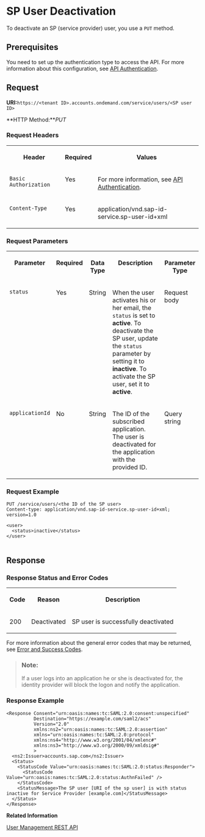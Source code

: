 <!-- loiode64bd81c6b044fa9f4e795e01218daa -->

# SP User Deactivation

To deactivate an SP \(service provider\) user, you use a `PUT` method.



<a name="loiode64bd81c6b044fa9f4e795e01218daa__section_mbm_1xk_fdb"/>

## Prerequisites

You need to set up the authentication type to access the API. For more information about this configuration, see [API Authentication](../Operation-Guide/api-authentication-9d200d5.md).



## Request

**URI:**`https://<tenant ID>.accounts.ondemand.com/service/users/<SP user ID>`

**HTTP Method:***PUT*



### Request Headers


<table>
<tr>
<th valign="top">

Header



</th>
<th valign="top">

Required



</th>
<th valign="top">

Values



</th>
</tr>
<tr>
<td valign="top">

`Basic Authorization`



</td>
<td valign="top">

Yes



</td>
<td valign="top">

For more information, see [API Authentication](../Operation-Guide/api-authentication-9d200d5.md).



</td>
</tr>
<tr>
<td valign="top">

`Content-Type`



</td>
<td valign="top">

Yes



</td>
<td valign="top">

application/vnd.sap-id-service.sp-user-id+xml



</td>
</tr>
</table>



### Request Parameters


<table>
<tr>
<th valign="top">

Parameter



</th>
<th valign="top">

Required



</th>
<th valign="top">

Data Type



</th>
<th valign="top">

Description



</th>
<th valign="top">

Parameter Type



</th>
</tr>
<tr>
<td valign="top">

`status`



</td>
<td valign="top">

Yes



</td>
<td valign="top">

String



</td>
<td valign="top">

When the user activates his or her email, the `status` is set to **active**. To deactivate the SP user, update the `status` parameter by setting it to **inactive**. To activate the SP user, set it to **active**.



</td>
<td valign="top">

Request body



</td>
</tr>
<tr>
<td valign="top">

`applicationId`



</td>
<td valign="top">

No



</td>
<td valign="top">

String



</td>
<td valign="top">

The ID of the subscribed application. The user is deactivated for the application with the provided ID.



</td>
<td valign="top">

Query string



</td>
</tr>
</table>



### Request Example

```
PUT /service/users/<the ID of the SP user>
Content-type: application/vnd.sap-id-service.sp-user-id+xml; version=1.0

<user>
  <status>inactive</status>
</user>


```



## Response



### Response Status and Error Codes


<table>
<tr>
<th valign="top">

Code



</th>
<th valign="top">

Reason



</th>
<th valign="top">

Description



</th>
</tr>
<tr>
<td valign="top">

200



</td>
<td valign="top">

Deactivated



</td>
<td valign="top">

SP user is successfully deactivated



</td>
</tr>
</table>

For more information about the general error codes that may be returned, see [Error and Success Codes](error-and-success-codes-7f87a75.md).

> ### Note:  
> If a user logs into an application he or she is deactivated for, the identity provider will block the logon and notify the application.



### Response Example

```
<Response Consent="urn:oasis:names:tc:SAML:2.0:consent:unspecified"
          Destination="https://example.com/saml2/acs"
          Version="2.0"
          xmlns:ns2="urn:oasis:names:tc:SAML:2.0:assertion"
          xmlns="urn:oasis:names:tc:SAML:2.0:protocol"
          xmlns:ns4="http://www.w3.org/2001/04/xmlenc#"
          xmlns:ns3="http://www.w3.org/2000/09/xmldsig#"
          >
  <ns2:Issuer>accounts.sap.com</ns2:Issuer>
  <Status>
    <StatusCode Value="urn:oasis:names:tc:SAML:2.0:status:Responder">
      <StatusCode Value="urn:oasis:names:tc:SAML:2.0:status:AuthnFailed" />
    </StatusCode>
    <StatusMessage>The SP user [URI of the sp user] is with status inactive for Service Provider [example.com]</StatusMessage>
  </Status>
</Response>
```



**Related Information**  


[User Management REST API](user-management-rest-api-e6bb70d.md "This REST API allows you to implement a request for user management, such as user registration, as well as SP user retrieval, deactivation and deletion.")

